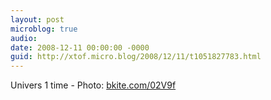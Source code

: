 ```yaml
---
layout: post
microblog: true
audio: 
date: 2008-12-11 00:00:00 -0000
guid: http://xtof.micro.blog/2008/12/11/t1051827783.html
---
```

Univers 1 time - Photo: [bkite.com/02V9f](http://bkite.com/02V9f)
